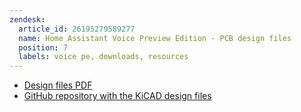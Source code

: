 ```yaml
---
zendesk:
  article_id: 26195279589277
  name: Home Assistant Voice Preview Edition - PCB design files
  position: 7
  labels: voice pe, downloads, resources
---
```



- [Design files PDF](/static/docs/voice/ha_voice_preview_edition_pcb_design_files.pdf)
- [GitHub repository with the KiCAD design files](https://github.com/NabuCasa/home-assistant-voice-pe)
